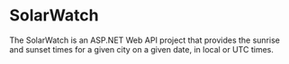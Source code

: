 # SolarWatch
The SolarWatch is an ASP.NET Web API project that provides the sunrise and sunset times for a given city on a given date, in local or UTC times.
